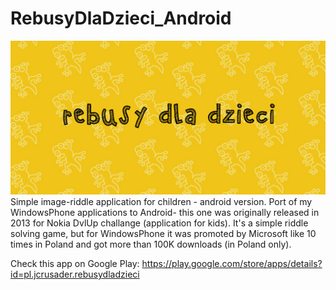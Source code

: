 # RebusyDlaDzieci_Android
![promo_image](https://github.com/bogumilbierc/RebusyDlaDzieci_Android/blob/master/GOOGLE_PLAY_FILES/1024x500_promo.png)
Simple image-riddle application for children - android version.
Port of my WindowsPhone applications to Android- this one was originally released in 2013 for Nokia DvlUp challange (application for kids).
It's a simple riddle solving game, but for WindowsPhone it was promoted by Microsoft like 10 times in Poland and got more than 100K downloads (in Poland only).

Check this app on Google Play:
https://play.google.com/store/apps/details?id=pl.jcrusader.rebusydladzieci
